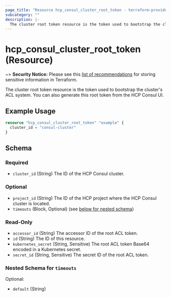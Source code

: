 ```yaml
---
page_title: "Resource hcp_consul_cluster_root_token - terraform-provider-hcp"
subcategory: ""
description: |-
  The cluster root token resource is the token used to bootstrap the cluster's ACL system. You can also generate this root token from the HCP Consul UI.
---
```


# hcp_consul_cluster_root_token (Resource)

~> **Security Notice:** Please see this [list of recommendations](https://www.terraform.io/docs/language/state/sensitive-data.html) for storing sensitive information in Terraform.

The cluster root token resource is the token used to bootstrap the cluster's ACL system. You can also generate this root token from the HCP Consul UI.

## Example Usage

```terraform
resource "hcp_consul_cluster_root_token" "example" {
  cluster_id = "consul-cluster"
}
```

<!-- schema generated by tfplugindocs -->
## Schema

### Required

- `cluster_id` (String) The ID of the HCP Consul cluster.

### Optional

- `project_id` (String) The ID of the HCP project where the HCP Consul cluster is located.
- `timeouts` (Block, Optional) (see [below for nested schema](#nestedblock--timeouts))

### Read-Only

- `accessor_id` (String) The accessor ID of the root ACL token.
- `id` (String) The ID of this resource.
- `kubernetes_secret` (String, Sensitive) The root ACL token Base64 encoded in a Kubernetes secret.
- `secret_id` (String, Sensitive) The secret ID of the root ACL token.

<a id="nestedblock--timeouts"></a>
### Nested Schema for `timeouts`

Optional:

- `default` (String)